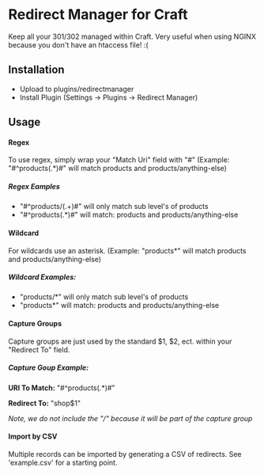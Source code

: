 # Redirect Manager for Craft

Keep all your 301/302 managed within Craft. Very useful when using NGINX because you don't have an htaccess file! :(

## Installation

* Upload to plugins/redirectmanager
* Install Plugin (Settings -> Plugins -> Redirect Manager)

## Usage

#### Regex
To use regex, simply wrap your "Match Uri" field with "#" (Example: "#^products(.*)#" will match products and products/anything-else)
##### Regex Eamples
* "#^products\/(.+)#" will only match sub level's of products
* "#^products(.*)#" will match: products and products/anything-else

#### Wildcard
For wildcards use an asterisk. (Example: "products*" will match products and products/anything-else)

##### Wildcard Examples:
* "products/*" will only match sub level's of products
* "products*" will match: products and products/anything-else

#### Capture Groups
Capture groups are just used by the standard $1, $2, ect. within your "Redirect To" field.

##### Capture Goup Example:
**URI To Match:**
	"#^products(.*)#"
	
**Redirect To:** "shop$1"

*Note, we do not include the "/" because it will be part of the capture group*

#### Import by CSV
Multiple records can be imported by generating a CSV of redirects. 
See 'example.csv' for a starting point.